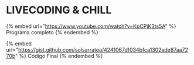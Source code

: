 # LIVECODING & CHILL

{% embed url="https://www.youtube.com/watch?v=KpCPjK3ts5A" %}
Programa completo
{% endembed %}

{% embed url="https://gist.github.com/solsarratea/4241067df034bfca1302ade87aa7270b" %}
Código Final
{% endembed %}

